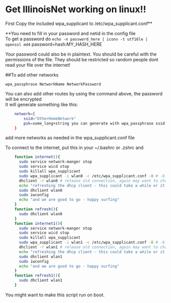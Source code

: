 Get IllinoisNet working on linux!!
===========
  
First Copy the included wpa_supplicant to /etc/wpa_supplicant.conf**   

**You need to fill in your password and netid in the config file  
To get a password do `echo -n password_here | iconv -t utf16le | openssl md4`
    password=hash:MY_HASH_HERE

Your password could also be in plaintext. You should be careful with the permissions of the file. They should be restricted so random people dont read your file over the internet!

##To add other networks

`wpa_passphrase NetworkName NetworkPassword`

You can also add other routes by using the command above, the password will be encrypted  
It will generate something like this:  
```bash
    network={
    	ssid="OtherHomeNetwork"
    	psk=some_long+string you can generate with wpa_passphrase ssid password
    }
```
add more networks as needed in the wpa_supplicant.conf file  

To connect to the internet, put this in your ~/.bashrc or .zshrc and   
```bash
    function internet(){
      sudo service network-manger stop
      sudo service wicd stop
      sudo killall wpa_supplicant
      sudo wpa_supplicant -i wlan0 -c /etc/wpa_supplicant.conf -B # -b for background you may need to change this to wlan1 based on what sudo iwconfig says
      dhclient -r wlan0 # release old connection, again may want to change to wlan1
      echo "refreshing the dhcp client - this could take a while or it could not work"
      sudo dhclient wlan0
      sudo iwconfig
      echo "and we are good to go - happy surfing"
    }
    function refresh(){
      sudo dhclient wlan0
    }
    function internet1(){
      sudo service network-manger stop
      sudo service wicd stop
      sudo killall wpa_supplicant
      sudo wpa_supplicant -i wlan1 -c /etc/wpa_supplicant.conf -B # -b for background you may need to change this to wlan1 based on what sudo iwconfig says
      dhclient -r wlan1 # release old connection, again may want to change to wlan1
      echo "refreshing the dhcp client - this could take a while or it could not work"
      sudo dhclient wlan1
      sudo iwconfig
      echo "and we are good to go - happy surfing"
    }
    function refresh1(){
      sudo dhclient wlan1
    }
```
You might want to make this script run on boot.
